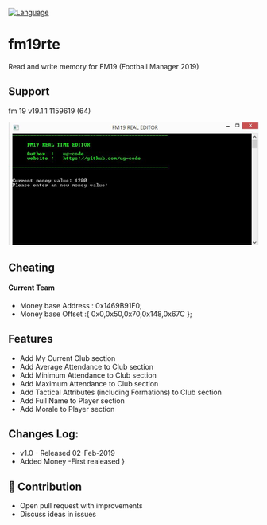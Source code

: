 
[![Language](https://img.shields.io/badge/language-C++-blue.svg)](https://isocpp.org/)

# fm19rte

Read and write memory for FM19 (Football Manager 2019)


## Support
fm 19 v19.1.1 1159619 (64)

![FM19](Resource/basic.JPG)

## Cheating
#### Current Team
- Money base Address : 0x1469B91F0;
- Money base Offset  :{ 0x0,0x50,0x70,0x148,0x67C };


## Features

  - Add My Current Club section
  - Add Average Attendance to Club section
  - Add Minimum Attendance to Club section
  - Add Maximum Attendance to Club section
  - Add Tactical Attributes (including Formations) to Club section
  - Add Full Name to Player section
  - Add Morale to Player section


##  Changes Log:

  - v1.0 - Released 02-Feb-2019 
  - Added Money
  -First realeased
}
## 🙌 Contribution

- Open pull request with improvements
- Discuss ideas in issues


